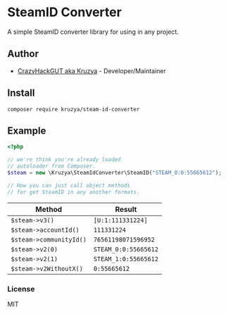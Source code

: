 # SteamID Converter
A simple SteamID converter library for using in any project.

## Author
- [CrazyHackGUT aka Kruzya](https://kruzya.me) - Developer/Maintainer

## Install
`composer require kruzya/steam-id-converter`

## Example
```php
<?php

// we're think you're already loaded
// autoloader from Composer.
$steam = new \Kruzya\SteamIdConverter\SteamID("STEAM_0:0:55665612");

// How you can just call object methods
// for get SteamID in any another formats.
```
|          Method         |        Result        |
|-------------------------|----------------------|
| `$steam->v3()`          | `[U:1:111331224]`    |
| `$steam->accountId()`   | `111331224`          |
| `$steam->communityId()` | `76561198071596952`  |
| `$steam->v2(0)`         | `STEAM_0:0:55665612` |
| `$steam->v2(1)`         | `STEAM_1:0:55665612` |
| `$steam->v2WithoutX()`  | `0:55665612`         |

### License
MIT

